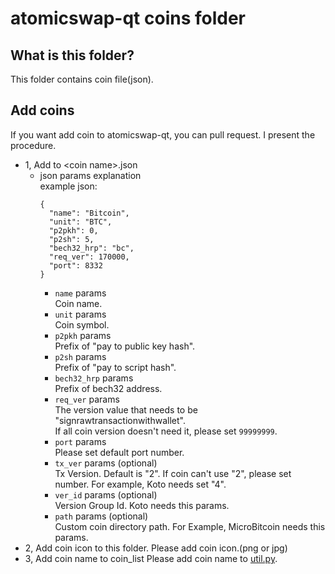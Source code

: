 # atomicswap-qt coins folder

## What is this folder?
This folder contains coin file(json).

## Add coins
If you want add coin to atomicswap-qt, you can pull request.
I present the procedure.
* 1, Add to \<coin name\>.json
  * json params explanation  
    example json:
    ```
    {
      "name": "Bitcoin",
      "unit": "BTC",
      "p2pkh": 0,
      "p2sh": 5,
      "bech32_hrp": "bc",
      "req_ver": 170000,
      "port": 8332
    }
    ```
    * `name` params  
      Coin name. 
    * `unit` params  
      Coin symbol.
    * `p2pkh` params  
      Prefix of "pay to public key hash".
    * `p2sh` params  
      Prefix of "pay to script hash".
    * `bech32_hrp` params  
      Prefix of bech32 address.
    * `req_ver` params  
      The version value that needs to be "signrawtransactionwithwallet".  
      If all coin version doesn't need it, please set `99999999`.
    * `port` params  
      Please set default port number.
    * `tx_ver` params (optional)  
      Tx Version. Default is "2". If coin can't use "2", please set number.
      For example, Koto needs set "4".
    * `ver_id` params (optional)  
      Version Group Id. Koto needs this params.
    * `path` params (optional)  
      Custom coin directory path. For Example, MicroBitcoin needs this params.  
* 2, Add coin icon to this folder.
  Please add coin icon.(png or jpg)
* 3, Add coin name to coin_list
  Please add coin name to [util.py](../util.py).
